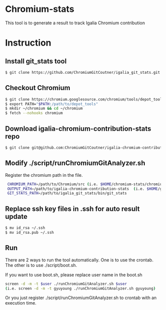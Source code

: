 # Chromium-stats
This tool is to generate a result to track Igalia Chromium contribution

# Instruction
## Install git_stats tool
```sh
$ git clone https://github.com/ChromiumGitCoutner/igalia_git_stats.git
```

## Checkout Chromium
```sh
$ git clone https://chromium.googlesource.com/chromium/tools/depot_tools.git
$ export PATH="$PATH:/path/to/depot_tools"
$ mkdir ~/chromium && cd ~/chromium
$ fetch --nohooks chromium
```

## Download igalia-chromium-contribution-stats repo
```sh
$ git clone git@github.com:ChromiumGitCoutner/igalia-chromium-contribution-stats.git
```

## Modify ./script/runChromiumGitAnalyzer.sh
Register the chromium path in the file.

```sh
 CHROMIUM_PATH=/path/to/Chromium/src (i.e. $HOME/chromium-stats/chromium/Chromium/)
 OUTPUT_PATH=/path/to/igalia-chromium-contribution-stats  (i.e. $HOME/github/Igalia-Chromium-Stats/igalia-chromium-contribution-stats/
 GIT_STATS_PATH=/path/to/igalia_git_stats/bin/git_stats
 ```
 
## Replace ssh key files in .ssh for auto result update
 ```sh
$ mv id_rsa ~/.ssh
$ mv id_rsa.pub ~/.ssh
```
 
 ## Run
 There are 2 ways to run the tool automatically. One is to use the crontab. The other is to use ./script/boot.sh.
 
 If you want to use boot.sh, please replace user name in the boot.sh
 ```sh
 screen -d -m -t $user ./runChromiumGitAnalyzer.sh $user
 (i.e. screen -d -m -t gyuyoung ./runChromiumGitAnalyzer.sh gyuyoung)
 ```
 Or you just register ./script/runChromiumGitAnalyzer.sh to crontab with an execution time.
  

